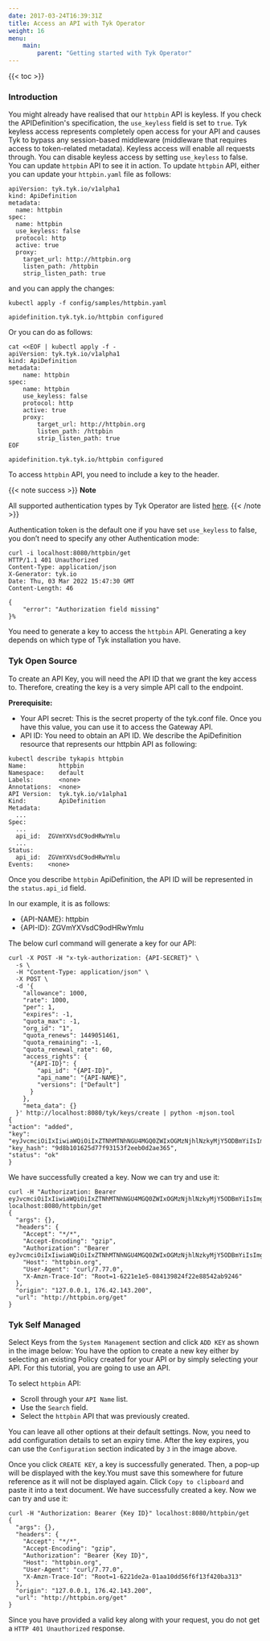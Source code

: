 ```yaml
---
date: 2017-03-24T16:39:31Z
title: Access an API with Tyk Operator
weight: 16
menu:
    main:
        parent: "Getting started with Tyk Operator"
---
```


{{< toc >}}


### Introduction

You might already have realised that our `httpbin` API is keyless. If you check the APIDefinition's specification, the `use_keyless` field is set to `true`.
Tyk keyless access represents completely open access for your API and causes Tyk to bypass any session-based middleware (middleware that requires access to token-related metadata). Keyless access will enable all requests through.
You can disable keyless access by setting `use_keyless` to false. You can update `httpbin` API to see it in action.
To update `httpbin` API, either you can update your `httpbin.yaml` file as follows:

```
apiVersion: tyk.tyk.io/v1alpha1
kind: ApiDefinition
metadata:
  name: httpbin
spec:
  name: httpbin
  use_keyless: false
  protocol: http
  active: true
  proxy:
    target_url: http://httpbin.org
    listen_path: /httpbin
    strip_listen_path: true
```

and you can apply the changes:

```
kubectl apply -f config/samples/httpbin.yaml

apidefinition.tyk.tyk.io/httpbin configured
```

Or you can do as follows:

```
cat <<EOF | kubectl apply -f -
apiVersion: tyk.tyk.io/v1alpha1
kind: ApiDefinition
metadata:
    name: httpbin
spec:
    name: httpbin
    use_keyless: false
    protocol: http
    active: true
    proxy:
        target_url: http://httpbin.org
        listen_path: /httpbin
        strip_listen_path: true
EOF

apidefinition.tyk.tyk.io/httpbin configured
```

To access `httpbin` API, you need to include a key to the header.

{{< note success >}}
**Note**  

All supported authentication types by Tyk Operator are listed [here](https://github.com/TykTechnologies/tyk-operator/blob/master/docs/api_definitions.md#client-to-gateway-authentication).
{{< /note >}}

Authentication token is the default one if you have set `use_keyless` to false, you don’t need to specify any other Authentication mode:

```
curl -i localhost:8080/httpbin/get
HTTP/1.1 401 Unauthorized
Content-Type: application/json
X-Generator: tyk.io
Date: Thu, 03 Mar 2022 15:47:30 GMT
Content-Length: 46

{
    "error": "Authorization field missing"
}%
```

You need to generate a key to access the `httpbin` API. Generating a key depends on which type of Tyk installation you have.

### Tyk Open Source

To create an API Key, you will need the API ID that we grant the key access to. Therefore, creating the key is a very simple API call to the endpoint.

**Prerequisite:**

- Your API secret: This is the secret property of the tyk.conf file. Once you have this value, you can use it to access the Gateway API.
- API ID: You need to obtain an API ID. We describe the ApiDefinition resource that represents our httpbin API as following:

```
kubectl describe tykapis httpbin
Name:         httpbin
Namespace:    default
Labels:       <none>
Annotations:  <none>
API Version:  tyk.tyk.io/v1alpha1
Kind:         ApiDefinition
Metadata:
  ...
Spec:
  ...
  api_id:  ZGVmYXVsdC9odHRwYmlu
  ...
Status:
  api_id:  ZGVmYXVsdC9odHRwYmlu
Events:    <none>
```

Once you describe `httpbin` ApiDefinition, the API ID will be represented in the `status.api_id` field.

In our example, it is as follows:

- {API-NAME}: httpbin
- {API-ID}: ZGVmYXVsdC9odHRwYmlu

The below curl command will generate a key for our API:

```
curl -X POST -H "x-tyk-authorization: {API-SECRET}" \
  -s \
  -H "Content-Type: application/json" \
  -X POST \
  -d '{
    "allowance": 1000,
    "rate": 1000,
    "per": 1,
    "expires": -1,
    "quota_max": -1,
    "org_id": "1",
    "quota_renews": 1449051461,
    "quota_remaining": -1,
    "quota_renewal_rate": 60,
    "access_rights": {
      "{API-ID}": {
        "api_id": "{API-ID}",
        "api_name": "{API-NAME}",
        "versions": ["Default"]
      }
    },
    "meta_data": {}
  }' http://localhost:8080/tyk/keys/create | python -mjson.tool
{
"action": "added",
"key": "eyJvcmciOiIxIiwiaWQiOiIxZTNhMTNhNGU4MGQ0ZWIxOGMzNjhlNzkyMjY5ODBmYiIsImgiOiJtdXJtdXIxMjgifQ==",
"key_hash": "9d8b101625d77f93153f2eeb0d2ae365",
"status": "ok"
}
```

We have successfully created a key. Now we can try and use it:

```
curl -H "Authorization: Bearer eyJvcmciOiIxIiwiaWQiOiIxZTNhMTNhNGU4MGQ0ZWIxOGMzNjhlNzkyMjY5ODBmYiIsImgiOiJtdXJtdXIxMjgifQ==" localhost:8080/httpbin/get
{
  "args": {},
  "headers": {
    "Accept": "*/*",
    "Accept-Encoding": "gzip",
    "Authorization": "Bearer eyJvcmciOiIxIiwiaWQiOiIxZTNhMTNhNGU4MGQ0ZWIxOGMzNjhlNzkyMjY5ODBmYiIsImgiOiJtdXJtdXIxMjgifQ==",
    "Host": "httpbin.org",
    "User-Agent": "curl/7.77.0",
    "X-Amzn-Trace-Id": "Root=1-6221e1e5-084139824f22e88542ab9246"
  },
  "origin": "127.0.0.1, 176.42.143.200",
  "url": "http://httpbin.org/get"
}
```

### Tyk Self Managed

Select Keys from the `System Management` section and click `ADD KEY` as shown in the image below:
You have the option to create a new key either by selecting an existing Policy created for your API or by simply selecting your API. For this tutorial, you are going to use an API.

To select `httpbin` API:

- Scroll through your `API Name` list.
- Use the `Search` field.
- Select the `httpbin` API that was previously created.

You can leave all other options at their default settings.
Now, you need to add configuration details to set an expiry time. After the key expires, you can use the `Configuration` section indicated by `3` in the image above.

Once you click `CREATE KEY`, a key is successfully generated. Then, a pop-up will be displayed with the key.You must save this somewhere for future reference as it will not be displayed again.
Click `Copy to clipboard` and paste it into a text document.
We have successfully created a key. Now we can try and use it:

```
curl -H "Authorization: Bearer {Key ID}" localhost:8080/httpbin/get
{
  "args": {},
  "headers": {
    "Accept": "*/*",
    "Accept-Encoding": "gzip",
    "Authorization": "Bearer {Key ID}",
    "Host": "httpbin.org",
    "User-Agent": "curl/7.77.0",
    "X-Amzn-Trace-Id": "Root=1-6221de2a-01aa10dd56f6f13f420ba313"
  },
  "origin": "127.0.0.1, 176.42.143.200",
  "url": "http://httpbin.org/get"
}
```

Since you have provided a valid key along with your request, you do not get a `HTTP 401 Unauthorized` response.
